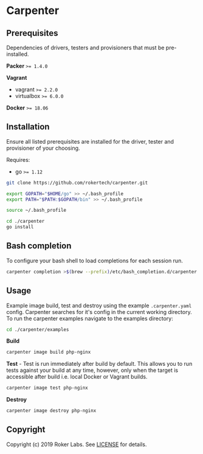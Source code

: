 # Carpenter

## Prerequisites

Dependencies of drivers, testers and provisioners that must be pre-installed.

**Packer** `>= 1.4.0`

**Vagrant**

  * vagrant `>= 2.2.0`
  * virtualbox `>= 6.0.0`

**Docker** `>= 18.06`

## Installation

Ensure all listed prerequisites are installed for the driver, tester and provisioner of your choosing.

Requires:

  * go `>= 1.12`

```bash
git clone https://github.com/rokertech/carpenter.git

export GOPATH="$HOME/go" >> ~/.bash_profile
export PATH="$PATH:$GOPATH/bin" >> ~/.bash_profile

source ~/.bash_profile

cd ./carpenter
go install
```

## Bash completion

To configure your bash shell to load completions for each session run.

```bash
carpenter completion >$(brew --prefix)/etc/bash_completion.d/carpenter
```

## Usage

Example image build, test and destroy using the example `.carpenter.yaml` config. Carpenter searches for it's config in the current working directory. To run the carpenter examples navigate to the examples directory:

```bash
cd ./carpenter/examples
```

**Build**
```bash
carpenter image build php-nginx
```

**Test** - Test is run immediately after build by default. This allows you to run tests against your build at any time, however, only when the target is accessible after build i.e. local Docker or Vagrant builds.
```bash
carpenter image test php-nginx
```

**Destroy**
```bash
carpenter image destroy php-nginx
```

## Copyright

Copyright (c) 2019 Roker Labs. See [LICENSE](./LICENSE) for details.